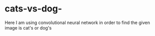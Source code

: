 # cats-vs-dog-
Here I am using convolutional neural network in order to find the given image is cat's or dog's
